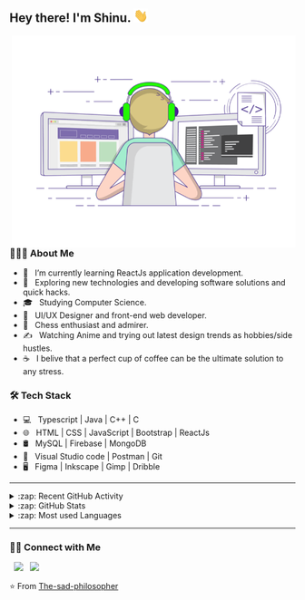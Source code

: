 <h2> Hey there! I'm Shinu. <img src="assets/Hi.gif" width="25"></h2>
<img align="right" alt="GIF" src="assets/techie.gif" width="500"/>


<h3> 👨🏻‍💻 About Me </h3>

- 🔭 &nbsp; I’m currently learning ReactJs application development.
- 🤔 &nbsp; Exploring new technologies and developing software solutions and quick hacks.
- 🎓 &nbsp; Studying Computer Science.
- 💼 &nbsp; UI/UX Designer and front-end web developer.
- 🌱 &nbsp; Chess enthusiast and admirer.
- ✍️ &nbsp; Watching Anime and trying out latest design trends as hobbies/side hustles.
- ☕ &nbsp; I belive that a perfect cup of coffee can be the ultimate solution to any stress. 


<h3>🛠 Tech Stack</h3>

- 💻 &nbsp; Typescript | Java | C++ | C
- 🌐 &nbsp;  HTML | CSS | JavaScript | Bootstrap | ReactJs
- 🛢 &nbsp; MySQL | Firebase | MongoDB
- 🔧 &nbsp; Visual Studio code | Postman | Git
- 🖥 &nbsp; Figma | Inkscape | Gimp | Dribble

---

<details>
  <summary>:zap: Recent GitHub Activity</summary>
  <!--START_SECTION:activity-->
1. ❗️ Opened issue [#1120](https://github.com/sass/dart-sass/issues/1120) in [sass/dart-sass](https://github.com/sass/dart-sass)
2. 🗣 Commented on [#382](https://github.com/github/docs/issues/382) in [github/docs](https://github.com/github/docs)
3. 🗣 Commented on [#382](https://github.com/github/docs/issues/382) in [github/docs](https://github.com/github/docs)
4. 🗣 Commented on [#21789](https://github.com/TheOdinProject/curriculum/issues/21789) in [TheOdinProject/curriculum](https://github.com/TheOdinProject/curriculum)
5. 🗣 Commented on [#21789](https://github.com/TheOdinProject/curriculum/issues/21789) in [TheOdinProject/curriculum](https://github.com/TheOdinProject/curriculum)
<!--END_SECTION:activity-->
</details>

<details>
  <summary>:zap: GitHub Stats</summary>
  <img align="center" alt="Shinu's GitHub Stats" src="https://github-readme-stats.the-sad-philosopher.vercel.app//api?username=the-sad-philosopher&include_all_commits=true&count_private=true&show_icons=true&hide_border=true" />
</details>


<details>
   <summary>:zap: Most used Languages </summary>
 
 [![Top Langs](https://github-readme-stats.the-sad-philosopher.vercel.app/api/top-langs/?username=the-sad-philosopher&layout=compact&text_color=daf7dc&bg_color=151515&hide=html)](https://github.com/the-sad-philosopher/github-readme-stats)

</details>

---

<h3> 🤝🏻 Connect with Me </h3>

<p align="left">
&nbsp; <a href="https://www.linkedin.com/in/shinudonney/" target="_blank" rel="noopener noreferrer"><img src="https://img.icons8.com/plasticine/100/000000/linkedin.png" width="50" /></a>
&nbsp; <a href="mailto:shinudonney@tuta.io" target="_blank" rel="noopener noreferrer"><img src="https://img.icons8.com/plasticine/100/000000/gmail.png"  width="50" /></a>

</p>

⭐️ From [The-sad-philosopher](https://github.com/The-sad-philosopher)
